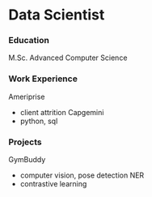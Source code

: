 # Data Scientist

### Education
M.Sc. Advanced Computer Science

### Work Experience
Ameriprise
- client attrition
Capgemini
- python, sql
### Projects
GymBuddy
- computer vision, pose detection
NER
- contrastive learning
